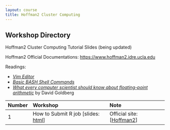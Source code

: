 ```yaml
---
layout: course
title: Hoffman2 Cluster Computing
---
```


## Workshop Directory

Hoffman2 Cluster Computing Tutorial Slides (being updated)

Hoffman2 Official Documentations: <https://www.hoffman2.idre.ucla.edu>

Readings:  

* [_Vim Editor_](https://opensource.com/article/19/3/getting-started-vim) 
* [_Basic BASH Shell Commands_](https://whatbox.ca/wiki/Bash_Shell_Commands) 
* [_What every computer scientist should know about floating-point arithmetic_](../readings/Goldberg91FloatingPoint.pdf) by David Goldberg  

| Number | Workshop | Note |
|:-----------|:-----------|:------------|
| 1 | How to Submit R job \[slides: [html](./slides/submittingJobs.html)\] | Official site:  \[[Hoffman2](https://www.hoffman2.idre.ucla.edu)\] |